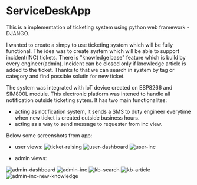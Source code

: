 # ServiceDeskApp

This is a implementation of ticketing system using python web framework - DJANGO. 

I wanted to create a simpy to use ticketing system which will be fully functional. 
The idea was to create system which will be able to support incident(INC) tickets. 
There is "knowledge base" feature which is build by every engineer(admin). 
Incident can be closed only if knowledge article is added to the ticket.
Thanks to that we can search in system by tag or category and find possible solutin for new ticket. 


The system was integrated with IoT device created on ESP8266 and SIM800L module.
This electronic platform was intened to handle all notification outside ticketing sytem. 
It has two main functionalites: 
  - acting as notification system, it sends a SMS to duty engineer everytime when new ticket is created outside business hours.
  - acting as a way to send message to requester from inc view.


Below some screenshots from app: 

- user views:
![ticket-raising](https://github.com/bdrab/ServiceDeskApp/assets/97404833/7d9d31f5-6942-4f7c-bae1-118776949bf0)
![user-dashboard](https://github.com/bdrab/ServiceDeskApp/assets/97404833/31ef617f-0d77-4c6b-a19f-7e70b27bebb9)
![user-inc](https://github.com/bdrab/ServiceDeskApp/assets/97404833/17f5a326-dc4d-4400-a1d5-57ea8edccbba)

- admin views:
  
![admin-dashboard](https://github.com/bdrab/ServiceDeskApp/assets/97404833/2ef9531b-4c22-477d-83f4-6e62f556df51)
![admin-inc](https://github.com/bdrab/ServiceDeskApp/assets/97404833/eb9ce2ec-035c-4228-9ac2-342813d05b41)
![kb-search](https://github.com/bdrab/ServiceDeskApp/assets/97404833/56795a95-92d0-49c0-ae24-4089c2a74a5d)
![kb-article](https://github.com/bdrab/ServiceDeskApp/assets/97404833/680ac3f0-2d14-407a-b0e5-33221401f472)
![admin-inc-new-knowledge](https://github.com/bdrab/ServiceDeskApp/assets/97404833/84deb05b-1e08-4988-871b-bf5e9bb61ad4)


